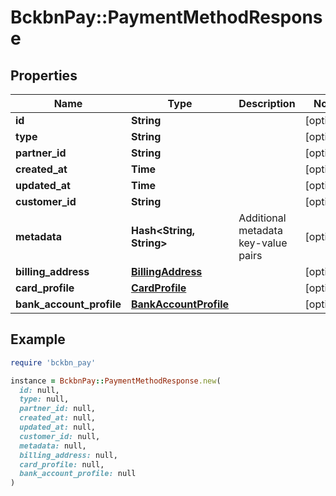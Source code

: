 # BckbnPay::PaymentMethodResponse

## Properties

| Name | Type | Description | Notes |
| ---- | ---- | ----------- | ----- |
| **id** | **String** |  | [optional] |
| **type** | **String** |  | [optional] |
| **partner_id** | **String** |  | [optional] |
| **created_at** | **Time** |  | [optional] |
| **updated_at** | **Time** |  | [optional] |
| **customer_id** | **String** |  | [optional] |
| **metadata** | **Hash&lt;String, String&gt;** | Additional metadata key-value pairs | [optional] |
| **billing_address** | [**BillingAddress**](BillingAddress.md) |  | [optional] |
| **card_profile** | [**CardProfile**](CardProfile.md) |  | [optional] |
| **bank_account_profile** | [**BankAccountProfile**](BankAccountProfile.md) |  | [optional] |

## Example

```ruby
require 'bckbn_pay'

instance = BckbnPay::PaymentMethodResponse.new(
  id: null,
  type: null,
  partner_id: null,
  created_at: null,
  updated_at: null,
  customer_id: null,
  metadata: null,
  billing_address: null,
  card_profile: null,
  bank_account_profile: null
)
```

